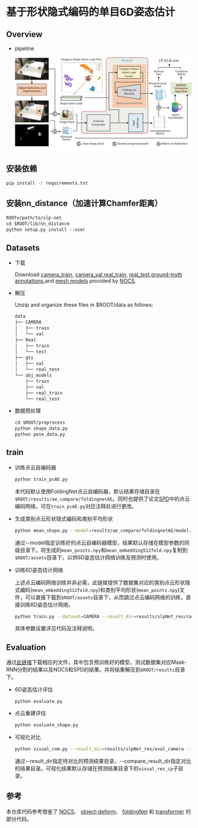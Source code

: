# 基于形状隐式编码的单目6D姿态估计

## Overview



- pipeline

  ![pipeline](pipeline-x.png)

## 安装依赖
```bash
pip install -r requirements.txt
```

## 安装nn_distance（加速计算Chamfer距离）
```
ROOT=/path/to/slp-net
cd $ROOT/lib/nn_distance
python setup.py install --user
```

## Datasets

- 下载

  Download [camera_train](http://download.cs.stanford.edu/orion/nocs/camera_train.zip), [camera_val](http://download.cs.stanford.edu/orion/nocs/camera_val25K.zip),[real_train](http://download.cs.stanford.edu/orion/nocs/real_train.zip), [real_test](http://download.cs.stanford.edu/orion/nocs/real_test.zip),[ground-truth annotations](http://download.cs.stanford.edu/orion/nocs/gts.zip),and [mesh models](http://download.cs.stanford.edu/orion/nocs/obj_models.zip) provided by [NOCS](https://github.com/hughw19/NOCS_CVPR2019).

- 解压

  Unzip and organize these files in $ROOT/data as follows:

  ```
  data
  ├── CAMERA
  │   ├── train
  │   └── val
  ├── Real
  │   ├── train
  │   └── test
  ├── gts
  │   ├── val
  │   └── real_test
  └── obj_models
      ├── train
      ├── val
      ├── real_train
      └── real_test
  ```

- 数据预处理

  ```
  cd $ROOT/preprocess
  python shape_data.py
  python pose_data.py
  ```

## train

- 训练点云自编码器

  ```bash
  python train_pcAE.py
  ```
  本代码默认使用FoldingNet点云自编码器，默认结果存储目录在`$ROOT/results/ae_compare/foldingnetAE`。同时也提供了论文[SPD]()中的点云编码网络，可在`train_pcAE.py`对应注释处进行更改。

- 生成类别点云形状隐式编码和类别平均形状

  ```bash
  python mean_shape.py --model=results/ae_compare/foldingnetAE/model.pth
  ```
  通过--model指定训练好的点云自编码器模型，结果默认存储在模型参数的同级目录下。将生成的`mean_points.npy`和`mean_embedding512fold.npy`复制到`$ROOT/assets`目录下，以供6D姿态估计网络训练及预测时使用。

- 训练6D姿态估计网络

  上述点云编码网络训练并非必需，此链接提供了数据集对应的类别点云形状隐式编码(`mean_embedding512fold.npy`)和类别平均形状(`mean_points.npy`)文件，可以直接下载到`$ROOT/assets`目录下，从而跳过点云编码网络的训练，直接训练6D姿态估计网络。

  ```bash
  python train.py --dataset=CAMERA --result_dir=results/slpNet_res/camera
  ```
  具体参数设置详见代码及注释说明。

## Evaluation
通过[此链接](https://cloud.189.cn/t/ZRjANjaMf63q)下载相应的文件，其中包含预训练好的模型，测试数据集对应Mask-RNN分割的结果以及NOCS和SPD的结果。并将结果解压到`$ROOT/results`目录下。

- 6D姿态估计评估
  ```
  python evaluate.py
  ```

- 点云重建评估
  ```bash
  python evaluate_shape.py
  ```

- 可视化对比
  ```bash
  python visual_com.py --result_dir=results/slpNet_res/eval_camera --compare_result_dir=results/nocs_res/val
  ```
  通过--result_dir指定待对比的预测结果目录，--compare_result_dir指定对比的结果目录。可视化结果默认存储在预测结果目录下的`visual_res_cp`子目录。

## 参考
本仓库代码参考借鉴了 [NOCS](https://github.com/hughw19/NOCS_CVPR2019)、 [object-deform](https://github.com/mentian/object-deformnet)、 [foldingNet](https://github.com/XuyangBai/FoldingNet) 和 [transformer](https://nlp.seas.harvard.edu/2018/04/03/attention.html) 的部分代码。
